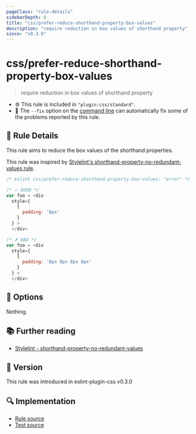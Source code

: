 ```yaml
---
pageClass: "rule-details"
sidebarDepth: 0
title: "css/prefer-reduce-shorthand-property-box-values"
description: "require reduction in box values of shorthand property"
since: "v0.3.0"
---
```

# css/prefer-reduce-shorthand-property-box-values

> require reduction in box values of shorthand property

- :gear: This rule is included in `"plugin:css/standard"`.
- :wrench: The `--fix` option on the [command line](https://eslint.org/docs/user-guide/command-line-interface#fixing-problems) can automatically fix some of the problems reported by this rule.

## :book: Rule Details

This rule aims to reduce the box values of the shorthand properties.

This rule was inspired by [Stylelint's shorthand-property-no-redundant-values rule](https://stylelint.io/user-guide/rules/list/shorthand-property-no-redundant-values/).

<eslint-code-block fix>

```js
/* eslint css/prefer-reduce-shorthand-property-box-values: "error" */

/* ✓ GOOD */
var foo = <div
  style={
    {
      padding: '8px'
    }
  } >
  </div>

/* ✗ BAD */
var foo = <div
  style={
    {
      padding: '8px 8px 8px 8px'
    }
  } >
  </div>
```

</eslint-code-block>

## :wrench: Options

Nothing.

## :books: Further reading

- [Stylelint - shorthand-property-no-redundant-values]

[Stylelint - shorthand-property-no-redundant-values]: https://stylelint.io/user-guide/rules/list/shorthand-property-no-redundant-values/

## :rocket: Version

This rule was introduced in eslint-plugin-css v0.3.0

## :mag: Implementation

- [Rule source](https://github.com/ota-meshi/eslint-plugin-css/blob/main/lib/rules/prefer-reduce-shorthand-property-box-values.ts)
- [Test source](https://github.com/ota-meshi/eslint-plugin-css/blob/main/tests/lib/rules/prefer-reduce-shorthand-property-box-values.ts)
